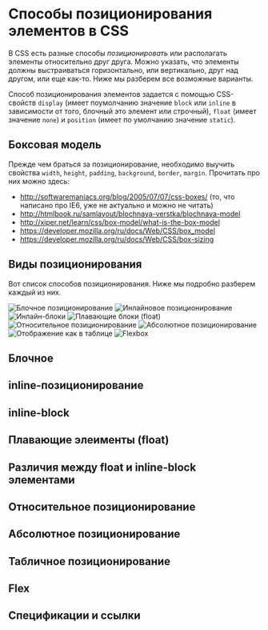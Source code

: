 # Способы позиционирования элементов в CSS 

В CSS есть разные способы *позиционировать* или располагать элементы относительно друг друга. Можно указать, что элементы должны выстраиваться горизонтально, или вертикально, друг над другом, или еще как-то. Ниже мы разберем все возможные варианты. 

Способ позиционирования элементов задается с помощью CSS-свойств `display` (имеет поумолчанию значение `block` или `inline` в зависимости от того, блочный это элемент или строчный), `float` (имеет значение `none`) и `position` (имеет по умолчанию значение `static`). 

## Боксовая модель

Прежде чем браться за позиционирование, необходимо выучить свойства `width`, `height`, `padding`, `background`, `border`, `margin`. Прочитать про них можно здесь: 

- http://softwaremaniacs.org/blog/2005/07/07/css-boxes/ (то, что написано про IE6, уже не актуально и можно не читать)
- http://htmlbook.ru/samlayout/blochnaya-verstka/blochnaya-model
- http://xiper.net/learn/css/box-model/what-is-the-box-model
- https://developer.mozilla.org/ru/docs/Web/CSS/box_model
- https://developer.mozilla.org/ru/docs/Web/CSS/box-sizing

## Виды позиционирования

Вот список способов позиционирования. Ниже мы подробно разберем каждый из них.

![Блочное позиционирование](../../../raw/master/html/positioning-block.png)
![Инлайновое позиционирование](../../../raw/master/html/position-inline.png)
![Инлайн-блоки](../../../raw/master/html/position-inline-block.png)
![Плавающие блоки (float)](../../../raw/master/html/position-float.png)
![Относительное позиционирование](../../../raw/master/html/position-relative.png)
![Абсолютное позиционирование](../../../raw/master/html/position-absolute.png)
![Отображение как в таблице](../../../raw/master/html/position-table.png)
![Flexbox](../../../raw/master/html/position-flex.png)

## Блочное 

## inline-позиционирование

## inline-block

## Плавающие элеименты (float)

## Различия между float и inline-block элементами

## Относительное позиционирование

## Абсолютное позиционирование

## Табличное позиционирование

## Flex

## Спецификации и ссылки

